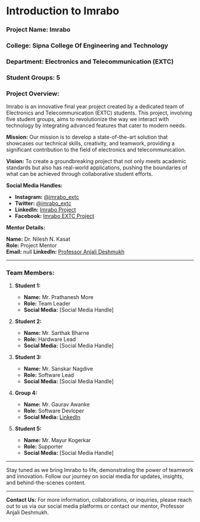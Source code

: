 # Introduction to Imrabo 

### **Project Name:** Imrabo

### **College:** Sipna College Of Engineering and Technology

### **Department:** Electronics and Telecommunication (EXTC)

### **Student Groups:** 5

### Project Overview:

Imrabo is an innovative final year project created by a dedicated team of Electronics and Telecommunication (EXTC) students. This project, involving five student groups, aims to revolutionize the way we interact with technology by integrating advanced features that cater to modern needs.

**Mission:**
Our mission is to develop a state-of-the-art solution that showcases our technical skills, creativity, and teamwork, providing a significant contribution to the field of electronics and telecommunication.

**Vision:**
To create a groundbreaking project that not only meets academic standards but also has real-world applications, pushing the boundaries of what can be achieved through collaborative student efforts.

**Social Media Handles:**
- **Instagram:** [@imrabo_extc](https://instagram.com/imrabo_extc)
- **Twitter:** [@imrabo_extc](https://twitter.com/imrabo_extc)
- **LinkedIn:** [Imrabo Project](https://linkedin.com/company/imrabo-project)
- **Facebook:** [Imrabo EXTC Project](https://facebook.com/imraboextc)

**Mentor Details:**

**Name:** Dr. Nilesh N. Kasat  
**Role:** Project Mentor  
**Email:** null 
**LinkedIn:** [Professor Anjali Deshmukh](https://linkedin.com/in/anjali-deshmukh)

---

### Team Members:
1. **Student 1:**
   - **Name:** Mr. Prathanesh More
   - **Role:** Team Leader
   - **Social Media:** [Social Media Handle]

2. **Student 2:**
   - **Name:** Mr. Sarthak Bharne
   - **Role:** Hardware Lead
   - **Social Media:** [Social Media Handle]

3. **Student 3:**
   - **Name:** Mr. Sanskar Nagdive
   - **Role:** Software Lead
   - **Social Media:** [Social Media Handle]

4. **Group 4:**
   - **Name:** Mr. Gaurav Awanke
   - **Role:** Software Devloper
   - **Social Media:** [LinkedIn](https://www.linkedin.com/in/iamgauravawanke)

5. **Student 5:**
   - **Name:** Mr. Mayur Kogerkar
   - **Role:** Supporter
   - **Social Media:** [Social Media Handle]

---

Stay tuned as we bring Imrabo to life, demonstrating the power of teamwork and innovation. Follow our journey on social media for updates, insights, and behind-the-scenes content.

---

**Contact Us:**
For more information, collaborations, or inquiries, please reach out to us via our social media platforms or contact our mentor, Professor Anjali Deshmukh.



<!---

# Introduction to Imrabo

**Project Name:** Imrabo

**Team:** Final Year EXTC Students (5 Groups)

**Project Overview:**
Imrabo is an innovative project developed by a dedicated team of final year Electronics and Telecommunication (EXTC) students. The project aims to revolutionize the way we interact with technology, providing seamless communication and advanced functionalities to enhance everyday life.



### Project Mentor:
- **Name:** [Mentor Name]
- **Title:** [Mentor Title]
- **Social Media:** [Social Media Handle]

### Social Media Presence:
- **LinkedIn:** [LinkedIn URL]
- **Twitter:** [Twitter Handle]
- **Instagram:** [Instagram Handle]
- **Facebook:** [Facebook Page]

### Project Highlights:
- **Innovation:** Cutting-edge technology integration.
- **Collaboration:** Multi-disciplinary teamwork and synergy.
- **Impact:** Potential to transform user interaction with technology.

### Contact Us:
For more information, collaborations, or queries, feel free to reach out to us on our social media platforms or contact our mentor.

Join us on our journey as we bring Imrabo to life and push the boundaries of technological innovation!

---

Feel free to customize the placeholders with actual names, roles, and social media handles.

-->
